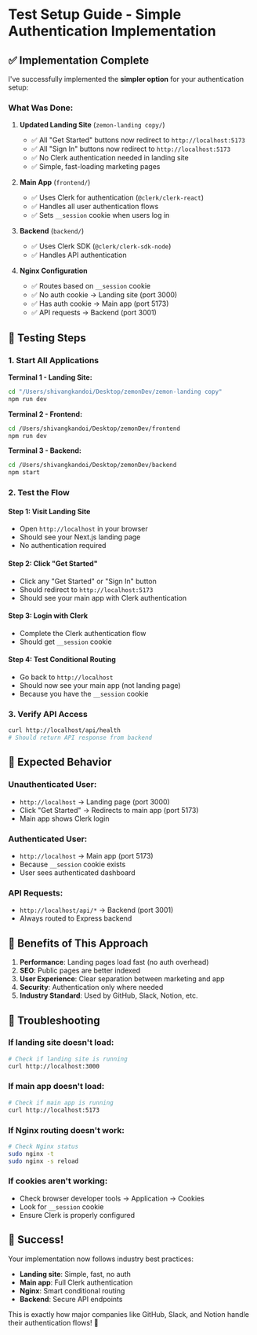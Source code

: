 # Test Setup Guide - Simple Authentication Implementation

## ✅ Implementation Complete

I've successfully implemented the **simpler option** for your authentication setup:

### **What Was Done:**

1. **Updated Landing Site** (`zemon-landing copy/`)
   - ✅ All "Get Started" buttons now redirect to `http://localhost:5173`
   - ✅ All "Sign In" buttons now redirect to `http://localhost:5173`
   - ✅ No Clerk authentication needed in landing site
   - ✅ Simple, fast-loading marketing pages

2. **Main App** (`frontend/`)
   - ✅ Uses Clerk for authentication (`@clerk/clerk-react`)
   - ✅ Handles all user authentication flows
   - ✅ Sets `__session` cookie when users log in

3. **Backend** (`backend/`)
   - ✅ Uses Clerk SDK (`@clerk/clerk-sdk-node`)
   - ✅ Handles API authentication

4. **Nginx Configuration**
   - ✅ Routes based on `__session` cookie
   - ✅ No auth cookie → Landing site (port 3000)
   - ✅ Has auth cookie → Main app (port 5173)
   - ✅ API requests → Backend (port 3001)

## 🧪 Testing Steps

### **1. Start All Applications**

**Terminal 1 - Landing Site:**
```bash
cd "/Users/shivangkandoi/Desktop/zemonDev/zemon-landing copy"
npm run dev
```

**Terminal 2 - Frontend:**
```bash
cd /Users/shivangkandoi/Desktop/zemonDev/frontend
npm run dev
```

**Terminal 3 - Backend:**
```bash
cd /Users/shivangkandoi/Desktop/zemonDev/backend
npm start
```

### **2. Test the Flow**

#### **Step 1: Visit Landing Site**
- Open `http://localhost` in your browser
- Should see your Next.js landing page
- No authentication required

#### **Step 2: Click "Get Started"**
- Click any "Get Started" or "Sign In" button
- Should redirect to `http://localhost:5173`
- Should see your main app with Clerk authentication

#### **Step 3: Login with Clerk**
- Complete the Clerk authentication flow
- Should get `__session` cookie

#### **Step 4: Test Conditional Routing**
- Go back to `http://localhost`
- Should now see your main app (not landing page)
- Because you have the `__session` cookie

### **3. Verify API Access**
```bash
curl http://localhost/api/health
# Should return API response from backend
```

## 🎯 Expected Behavior

### **Unauthenticated User:**
- `http://localhost` → Landing page (port 3000)
- Click "Get Started" → Redirects to main app (port 5173)
- Main app shows Clerk login

### **Authenticated User:**
- `http://localhost` → Main app (port 5173)
- Because `__session` cookie exists
- User sees authenticated dashboard

### **API Requests:**
- `http://localhost/api/*` → Backend (port 3001)
- Always routed to Express backend

## 🚀 Benefits of This Approach

1. **Performance**: Landing pages load fast (no auth overhead)
2. **SEO**: Public pages are better indexed
3. **User Experience**: Clear separation between marketing and app
4. **Security**: Authentication only where needed
5. **Industry Standard**: Used by GitHub, Slack, Notion, etc.

## 🔧 Troubleshooting

### **If landing site doesn't load:**
```bash
# Check if landing site is running
curl http://localhost:3000
```

### **If main app doesn't load:**
```bash
# Check if main app is running
curl http://localhost:5173
```

### **If Nginx routing doesn't work:**
```bash
# Check Nginx status
sudo nginx -t
sudo nginx -s reload
```

### **If cookies aren't working:**
- Check browser developer tools → Application → Cookies
- Look for `__session` cookie
- Ensure Clerk is properly configured

## 🎉 Success!

Your implementation now follows industry best practices:
- **Landing site**: Simple, fast, no auth
- **Main app**: Full Clerk authentication
- **Nginx**: Smart conditional routing
- **Backend**: Secure API endpoints

This is exactly how major companies like GitHub, Slack, and Notion handle their authentication flows! 🚀






